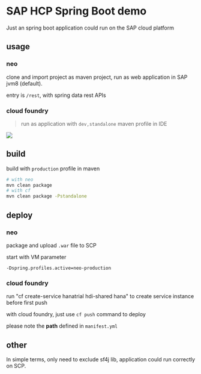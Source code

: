 # SAP HCP Spring Boot demo

Just an spring boot application could run on the SAP cloud platform

## usage

### neo

clone and import project as maven project, run as web application in SAP jvm8 (default).

entry is `/rest`, with spring data rest APIs

### cloud foundry

> run as application with `dev,standalone` maven profile in IDE

![](https://res.cloudinary.com/digf90pwi/image/upload/v1504528297/2017-09-04_20-28-17_tafrnh.gif)

## build

build with `production` profile in maven

```bash
# with neo
mvn clean package
# with cf
mvn clean package -Pstandalone
```

## deploy

### neo

package and upload `.war` file to SCP

start with VM parameter

```text
-Dspring.profiles.active=neo-production
```

### cloud foundry

run "cf create-service hanatrial hdi-shared hana" to create service instance before first push

with cloud foundry, just use `cf push` command to deploy

please note the **path** defined in `manifest.yml`

## other

In simple terms, only need to exclude sf4j lib, application could run correctly on SCP.
